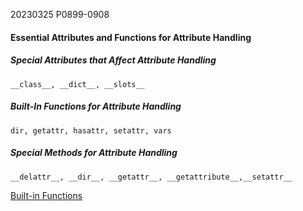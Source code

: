 20230325    P0899-0908

#### Essential Attributes and Functions for Attribute Handling
##### Special Attributes that Affect Attribute Handling

`__class__, __dict__, __slots__`

##### Built-In Functions for Attribute Handling
`dir, getattr, hasattr, setattr, vars`

##### Special Methods for Attribute Handling
`__delattr__, __dir__, __getattr__, __getattribute__,__setattr__`


[Built-in Functions](https://docs.python.org/3/library/functions.html)
